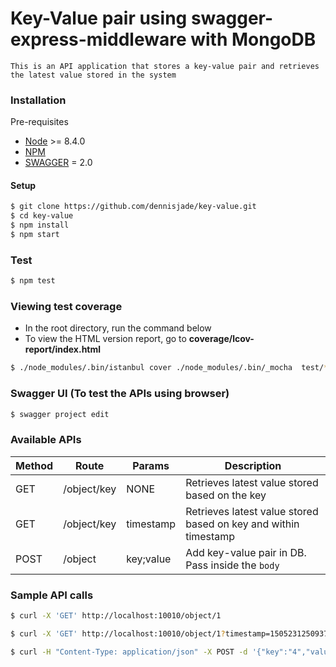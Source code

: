 # Key-Value pair using swagger-express-middleware with MongoDB

    This is an API application that stores a key-value pair and retrieves the latest value stored in the system

### Installation
Pre-requisites
- [Node](https://nodejs.org) >= 8.4.0
- [NPM](https://www.npmjs.com/)
- [SWAGGER](https://www.npmjs.com/package/swagger) = 2.0
#### Setup
```sh
$ git clone https://github.com/dennisjade/key-value.git
$ cd key-value
$ npm install
$ npm start
```
### Test
```sh
$ npm test
```
### Viewing test coverage
- In the root directory, run the command below
- To view the HTML version report, go to **coverage/lcov-report/index.html**
```sh
$ ./node_modules/.bin/istanbul cover ./node_modules/.bin/_mocha  test/**/*
```

### Swagger UI (To test the APIs using browser)
```sh
$ swagger project edit
```

### Available APIs
|Method | Route | Params | Description |
|-------|-------|--------|-------------|
|GET    | /object/key | NONE |Retrieves latest value stored based on the key|
|GET   | /object/key | timestamp <number> |Retrieves latest value stored based on key and within timestamp|
|POST | /object | key;value |Add key-value pair in DB. Pass inside the `body`|

### Sample API calls
```sh
$ curl -X 'GET' http://localhost:10010/object/1

$ curl -X 'GET' http://localhost:10010/object/1?timestamp=1505231250937

$ curl -H "Content-Type: application/json" -X POST -d '{"key":"4","value":"Test 4"}' http://localhost:10010/object
````
